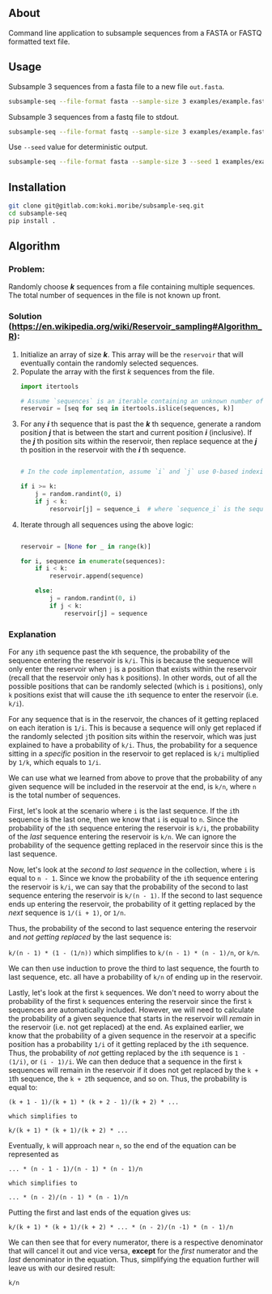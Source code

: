 ##  About
Command line application to subsample sequences from a FASTA or FASTQ formatted text file.

## Usage

Subsample 3 sequences from a fasta file to a new file `out.fasta`.
```bash
subsample-seq --file-format fasta --sample-size 3 examples/example.fasta out.fasta
```

Subsample 3 sequences from a fastq file to stdout.
```bash
subsample-seq --file-format fastq --sample-size 3 examples/example.fastq -
```

Use `--seed` value for deterministic output.
```bash
subsample-seq --file-format fasta --sample-size 3 --seed 1 examples/example.fasta out.fasta
```

## Installation

```bash
git clone git@gitlab.com:koki.moribe/subsample-seq.git
cd subsample-seq
pip install .
```


## Algorithm
### Problem:
Randomly choose ***k*** sequences from a file containing multiple sequences. The total number of sequences in the file is not known up front.

### Solution (https://en.wikipedia.org/wiki/Reservoir_sampling#Algorithm_R):
1. Initialize an array of size ***k***. This array will be the `reservoir` that will eventually contain the randomly selected sequences.
1. Populate the array with the first *k* sequences from the file.
    ```python
    import itertools

    # Assume `sequences` is an iterable containing an unknown number of sequences
    reservoir = [seq for seq in itertools.islice(sequences, k)]
    ```
1. For any ***i*** th sequence that is past the ***k*** th sequence, generate a random position ***j*** that is between the start and current position ***i*** (inclusive). If the ***j*** th position sits within the reservoir, then replace sequence at the ***j*** th position in the reservoir with the ***i*** th sequence.
    ```python

    # In the code implementation, assume `i` and `j` use 0-based indexing and `k` is the size of the reservoir.

    if i >= k:
        j = random.randint(0, i)
        if j < k:
            resorvoir[j] = sequence_i  # where `sequence_i` is the sequence found at index `i`
    ```
1. Iterate through all sequences using the above logic:
    ```python

    reservoir = [None for _ in range(k)]

    for i, sequence in enumerate(sequences):
        if i < k:
            reservoir.append(sequence)

        else:
            j = random.randint(0, i)
            if j < k:
                reservoir[j] = sequence
    ```

### Explanation
For any `i`th sequence past the `k`th sequence, the probability of the sequence entering the reservoir is `k/i`. This is because the sequence will only enter the reservoir when `j` is a position that exists within the reservoir (recall that the reservoir only has `k` positions). In other words, out of all the possible positions that can be randomly selected (which is `i` positions), only `k` positions exist that will cause the `i`th sequence to enter the reservoir (i.e. `k/i`).

For any sequence that is in the reservoir, the chances of it getting replaced on each iteration is `1/i`. This is because a sequence will only get replaced if the randomly selected  `j`th position sits within the reservoir, which was just explained to have a probability of `k/i`. Thus, the probability for a sequence sitting in a *specific* position in the reservoir to get replaced is `k/i` multiplied by `1/k`, which equals to `1/i`.

We can use what we learned from above to prove that the probability of any given sequence will be included in the reservoir at the end, is `k/n`, where `n` is the total number of sequences.

First, let's look at the scenario where `i` is the last sequence. If the `i`th sequence is the last one, then we know that `i` is equal to `n`. Since the probability of the `i`th sequence entering the reservoir is `k/i`, the probability of the *last* sequence entering the reservoir is `k/n`. We can ignore the probability of the sequence getting replaced in the reservoir since this is the last sequence.

Now, let's look at the *second to last sequence* in the collection, where `i` is equal to `n - 1`. Since we know the probability of the `i`th sequence entering the reservoir is `k/i`, we can say that the probability of the second to last sequence entering the reservoir is `k/(n - 1)`. If the second to last sequence ends up entering the reservoir, the probability of it getting replaced by the *next* sequence is `1/(i + 1)`, or `1/n`.

Thus, the probability of the second to last sequence entering the reservoir and *not getting replaced* by the last sequence is:

`k/(n - 1) * (1 - (1/n))` which simplifies to `k/(n - 1) * (n - 1)/n`, or `k/n`.

We can then use induction to prove the third to last sequence, the fourth to last sequence, etc. all have a probability of `k/n` of ending up in the reservoir.

Lastly, let's look at the first `k` sequences. We don't need to worry about the probability of the first `k` sequences entering the reservoir since the first `k` sequences are automatically included. However, we will need to calculate the probability of a given sequence that starts in the reservoir will *remain* in the reservoir (i.e. not get replaced) at the end. As explained earlier, we know that the probability of a given sequence in the reservoir at a specific position has a probability `1/i` of it getting replaced by the `i`th sequence. Thus, the probability of *not* getting replaced by the `i`th sequence is `1 - (1/i)`, or `(i - 1)/i`. We can then deduce that a sequence in the first `k` sequences will remain in the reservoir if it does not get replaced by the `k + 1`th sequence, the `k + 2`th sequence, and so on. Thus, the probability is equal to:
```
(k + 1 - 1)/(k + 1) * (k + 2 - 1)/(k + 2) * ...

which simplifies to

k/(k + 1) * (k + 1)/(k + 2) * ...
```

Eventually, `k` will approach near `n`, so the end of the equation can be represented as
```
... * (n - 1 - 1)/(n - 1) * (n - 1)/n

which simplifies to

... * (n - 2)/(n - 1) * (n - 1)/n
```

Putting the first and last ends of the equation gives us:
```
k/(k + 1) * (k + 1)/(k + 2) * ... * (n - 2)/(n -1) * (n - 1)/n
```
We can then see that for every numerator, there is a respective denominator that will cancel it out and vice versa, **except** for the *first* numerator and the *last* denominator in the equation. Thus, simplifying the equation further will leave us with our desired result:
```
k/n
```
